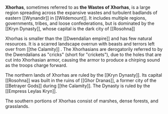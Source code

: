 
**Xhorhas**, sometimes referred to as **the Wastes of Xhorhas**, is a large region spreading across the expansive wastes and turbulent badlands of eastern [[Wynandir]] in [[Wildemount]]. It includes multiple regions, governments, tribes, and loose confederations, but is dominated by the [[Kryn Dynasty]], whose capital is the dark city of [[Rosohna]]


Xhorhas is smaller than the [[Dwendalian empire]] and has few natural resources. It is a scarred landscape overrun with beasts and terrors left over from [[the Calamity]] . The Xhorhasians are derogatorily referred to by the Dwendalians as "cricks" (short for "crickets"), due to the holes that are cut into Xhorhasian armor, causing the armor to produce a chirping sound as the troops charge forward.

The northern lands of Xhorhas are ruled by the [[Kryn Dynasty]]. Its capital [[Rosohna]] was built in the ruins of [[Ghor Dranas]], a former city of the [[Betrayer Gods]] during [[the Calamity]]. The Dynasty is ruled by the [[Empress Leylas Kryn]].

The southern portions of Xhorhas consist of marshes, dense forests, and grasslands.
